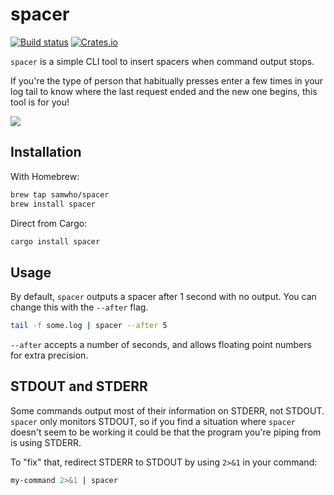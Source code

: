 # spacer

[![Build status](https://github.com/samwho/spacer/workflows/Build/badge.svg)](https://github.com/samwho/spacer/actions)
[![Crates.io](https://img.shields.io/crates/v/spacer.svg)](https://crates.io/crates/spacer)

`spacer` is a simple CLI tool to insert spacers when command output stops.

If you're the type of person that habitually presses enter a few times in your
log tail to know where the last request ended and the new one begins, this tool
is for you!

![](/images/spacer.gif)

## Installation

With Homebrew:

```bash
brew tap samwho/spacer
brew install spacer
```

Direct from Cargo:

```bash
cargo install spacer
```

## Usage

By default, `spacer` outputs a spacer after 1 second with no output. You can
change this with the `--after` flag.

```bash
tail -f some.log | spacer --after 5
```

`--after` accepts a number of seconds, and allows floating point numbers for
extra precision.

## STDOUT and STDERR

Some commands output most of their information on STDERR, not STDOUT. `spacer`
only monitors STDOUT, so if you find a situation where `spacer` doesn't seem
to be working it could be that the program you're piping from is using STDERR.

To "fix" that, redirect STDERR to STDOUT by using `2>&1` in your command:

```bash
my-command 2>&1 | spacer
```
